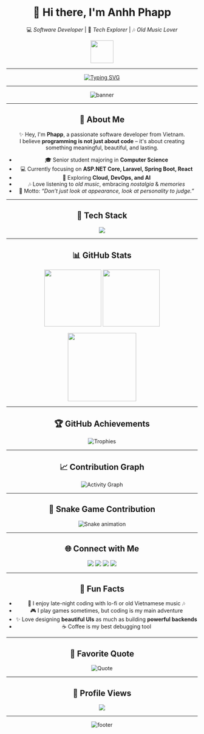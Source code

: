<!-- Center everything -->
<div align="center">

# 👋 Hi there, I'm **Anhh Phapp**  
💻 *Software Developer* | 🌱 *Tech Explorer* | 🎶 *Old Music Lover*  

<img src="https://media.giphy.com/media/hvRJCLFzcasrR4ia7z/giphy.gif" width="60"/>

---

<!-- Typing SVG -->
[![Typing SVG](https://readme-typing-svg.herokuapp.com?font=Fira+Code&pause=1000&color=F7A41D&center=true&vCenter=true&width=650&lines=Backend+Developer;Fullstack+Web+Learner;Coding+with+passion+and+creativity;Music+%7C+Memories+%7C+Nostalgia)](https://git.io/typing-svg)

---

<!-- Cool Banner -->
![banner](https://capsule-render.vercel.app/api?type=waving&color=gradient&height=120&section=header&text=Welcome+to+my+GitHub!&fontSize=32&animation=fadeIn&fontAlignY=30)

---

## 🌟 About Me
✨ Hey, I'm **Phapp**, a passionate software developer from Vietnam.  
I believe **programming is not just about code** – it's about creating something meaningful, beautiful, and lasting.  

- 🎓 Senior student majoring in **Computer Science**  
- 💻 Currently focusing on **ASP.NET Core, Laravel, Spring Boot, React**  
- 🌱 Exploring **Cloud, DevOps, and AI**  
- 🎶 Love listening to *old music*, embracing *nostalgia* & *memories*  
- 🧩 Motto: *“Don’t just look at appearance, look at personality to judge.”*  

---

## 🚀 Tech Stack
<p align="center">
  <img src="https://skillicons.dev/icons?i=dotnet,laravel,spring,react,java,php,python,cpp,html,css,js,github,git,vscode,visualstudio,mysql" />
</p>

---

## 📊 GitHub Stats
<p align="center">
  <img src="https://github-readme-stats.vercel.app/api?username=Anhphap2004&show_icons=true&theme=radical" height="150"/>
  <img src="https://github-readme-stats.vercel.app/api/top-langs/?username=Anhphap2004&layout=compact&theme=radical" height="150"/>
</p>

<p align="center">
  <img src="https://streak-stats.demolab.com?user=Anhphap2004&theme=radical" height="180"/>
</p>

---

## 🏆 GitHub Achievements
![Trophies](https://github-profile-trophy.vercel.app/?username=Anhphap2004&theme=radical&margin-w=10&margin-h=10&no-frame=true)

---

## 📈 Contribution Graph
![Activity Graph](https://github-readme-activity-graph.vercel.app/graph?username=Anhphap2004&theme=tokyo-night)

---

## 🐍 Snake Game Contribution
![Snake animation](https://github.com/Anhphap2004/Anhphap2004/blob/output/github-contribution-grid-snake.svg)

---

## 🌐 Connect with Me
<p align="center">
  <a href="https://facebook.com/"><img src="https://img.shields.io/badge/Facebook-%231877F2.svg?&logo=facebook&logoColor=white" /></a>
  <a href="mailto:"><img src="https://img.shields.io/badge/Gmail-D14836?logo=gmail&logoColor=white" /></a>
  <a href="https://tiktok.com/@anhphhap204"><img src="https://img.shields.io/badge/TikTok-%23000000.svg?&logo=tiktok&logoColor=white" /></a>
  <a href="https://instagram.com/anh_phap204"><img src="https://img.shields.io/badge/Instagram-%23E4405F.svg?&logo=instagram&logoColor=white" /></a>
</p>

---

## 🎉 Fun Facts
- 🌌 I enjoy late-night coding with lo-fi or old Vietnamese music 🎶  
- 🎮 I play games sometimes, but coding is my main adventure  
- ✨ Love designing **beautiful UIs** as much as building **powerful backends**  
- ☕ Coffee is my best debugging tool  

---

## 💬 Favorite Quote
![Quote](https://quotes-github-readme.vercel.app/api?type=horizontal&theme=radical)

---

## 👀 Profile Views
<p align="center">
  <img src="https://komarev.com/ghpvc/?username=Anhphap2004&color=blueviolet&style=flat-square" />
</p>

---

![footer](https://capsule-render.vercel.app/api?type=waving&color=gradient&height=100&section=footer)

</div>
